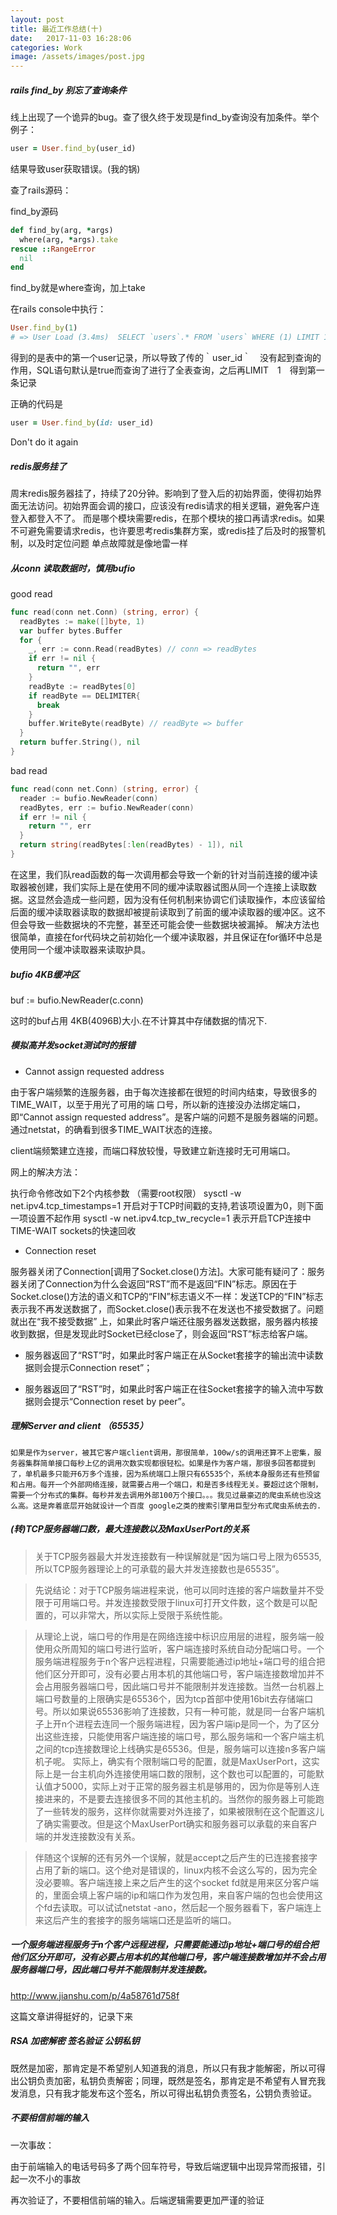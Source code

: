 ```yaml
---
layout: post
title: 最近工作总结(十)
date:   2017-11-03 16:28:06
categories: Work
image: /assets/images/post.jpg
---
```


##### rails find_by 别忘了查询条件
线上出现了一个诡异的bug。查了很久终于发现是find_by查询没有加条件。举个例子：

```ruby
user = User.find_by(user_id)
```

结果导致user获取错误。(我的锅)

查了rails源码：

find_by源码

```ruby
def find_by(arg, *args)
  where(arg, *args).take
rescue ::RangeError
  nil
end
```

find_by就是where查询，加上take

在rails console中执行：

```ruby
User.find_by(1)
# => User Load (3.4ms)  SELECT `users`.* FROM `users` WHERE (1) LIMIT 1
```

得到的是表中的第一个user记录，所以导致了传的｀user_id｀　没有起到查询的作用，SQL语句默认是true而查询了进行了全表查询，之后再LIMIT　1　得到第一条记录

正确的代码是

```ruby
user = User.find_by(id: user_id)
```

Don't do it again

##### redis服务挂了
周末redis服务器挂了，持续了20分钟。影响到了登入后的初始界面，使得初始界面无法访问。初始界面会调的接口，应该没有redis请求的相关逻辑，避免客户连登入都登入不了。
而是哪个模块需要redis，在那个模块的接口再请求redis。如果不可避免需要请求redis，也许要思考redis集群方案，或redis挂了后及时的报警机制，以及时定位问题
单点故障就是像地雷一样

##### 从conn 读取数据时，慎用bufio

good read

```go
func read(conn net.Conn) (string, error) {
  readBytes := make([]byte, 1)
  var buffer bytes.Buffer
  for {
    _, err := conn.Read(readBytes) // conn => readBytes
    if err != nil {
      return "", err
    }
    readByte := readBytes[0]
    if readByte == DELIMITER{
      break
    }
    buffer.WriteByte(readByte) // readByte => buffer
  }
  return buffer.String(), nil
}
```

bad read

```go
func read(conn net.Conn) (string, error) {
  reader := bufio.NewReader(conn)
  readBytes, err := bufio.NewReader(conn)
  if err != nil {
    return "", err
  }
  return string(readBytes[:len(readBytes) - 1]), nil
}
```

在这里，我们队read函数的每一次调用都会导致一个新的针对当前连接的缓冲读取器被创建，我们实际上是在使用不同的缓冲读取器试图从同一个连接上读取数据。这显然会造成一些问题，因为没有任何机制来协调它们读取操作，本应该留给后面的缓冲读取器读取的数据却被提前读取到了前面的缓冲读取器的缓冲区。这不但会导致一些数据块的不完整，甚至还可能会使一些数据块被漏掉。
解决方法也很简单，直接在for代码块之前初始化一个缓冲读取器，并且保证在for循环中总是使用同一个缓冲读取器来读取护具。

##### bufio 4KB缓冲区

buf := bufio.NewReader(c.conn)

这时的buf占用 4KB(4096B)大小.在不计算其中存储数据的情况下.

##### 模拟高并发socket测试时的报错

+ Cannot assign requested address

由于客户端频繁的连服务器，由于每次连接都在很短的时间内结束，导致很多的TIME_WAIT，以至于用光了可用的端 口号，所以新的连接没办法绑定端口，即“Cannot assign requested address”。是客户端的问题不是服务器端的问题。通过netstat，的确看到很多TIME_WAIT状态的连接。

client端频繁建立连接，而端口释放较慢，导致建立新连接时无可用端口。

网上的解决方法：

执行命令修改如下2个内核参数 （需要root权限）
sysctl -w net.ipv4.tcp_timestamps=1  开启对于TCP时间戳的支持,若该项设置为0，则下面一项设置不起作用
sysctl -w net.ipv4.tcp_tw_recycle=1  表示开启TCP连接中TIME-WAIT sockets的快速回收

+ Connection reset

服务器关闭了Connection[调用了Socket.close()方法]。大家可能有疑问了：服务器关闭了Connection为什么会返回“RST”而不是返回“FIN”标志。原因在于Socket.close()方法的语义和TCP的“FIN”标志语义不一样：发送TCP的“FIN”标志表示我不再发送数据了，而Socket.close()表示我不在发送也不接受数据了。问题就出在“我不接受数据” 上，如果此时客户端还往服务器发送数据，服务器内核接收到数据，但是发现此时Socket已经close了，则会返回“RST”标志给客户端。

+ 服务器返回了“RST”时，如果此时客户端正在从Socket套接字的输出流中读数据则会提示Connection reset”；

+ 服务器返回了“RST”时，如果此时客户端正在往Socket套接字的输入流中写数据则会提示“Connection reset by peer”。

##### 理解Server and client （65535）

```
如果是作为server，被其它客户端client调用，那很简单，100w/s的调用还算不上密集，服务器集群简单接口每秒上亿的调用次数实现都很轻松。如果是作为客户端，那很多回答都提到了，单机最多只能开6万多个连接，因为系统端口上限只有65535个，系统本身服务还有些预留和占用。每开一个外部网络连接，就需要占用一个端口，和是否多线程无关。要超过这个限制，需要一个分布式的集群。每秒并发去调用外部100万个接口。。。我见过最豪迈的爬虫系统也没这么高。这是奔着底层开始就设计一个百度 google之类的搜索引擎用巨型分布式爬虫系统去的.
```

##### (转)TCP服务器端口数，最大连接数以及MaxUserPort的关系

> 关于TCP服务器最大并发连接数有一种误解就是“因为端口号上限为65535,所以TCP服务器理论上的可承载的最大并发连接数也是65535”。

> 先说结论：对于TCP服务端进程来说，他可以同时连接的客户端数量并不受限于可用端口号。并发连接数受限于linux可打开文件数，这个数是可以配置的，可以非常大，所以实际上受限于系统性能。

> 从理论上说，端口号的作用是在网络连接中标识应用层的进程，服务端一般使用众所周知的端口号进行监听，客户端连接时系统自动分配端口号。一个服务端进程服务于n个客户远程进程，只需要能通过ip地址+端口号的组合把他们区分开即可，没有必要占用本机的其他端口号，客户端连接数增加并不会占用服务器端口号，因此端口号并不能限制并发连接数。当然一台机器上端口号数量的上限确实是65536个，因为tcp首部中使用16bit去存储端口号。所以如果说65536影响了连接数，只有一种可能，就是同一台客户端机子上开n个进程去连同一个服务端进程，因为客户端ip是同一个，为了区分出这些连接，只能使用客户端连接的端口号，那么服务端和一个客户端主机之间的tcp连接数理论上线确实是65536。但是，服务端可以连接n多客户端机子呢。
实际上，确实有个限制端口号的配置，就是MaxUserPort，这实际上是一台主机向外连接使用端口数的限制，这个数也可以配置的，可能默认值才5000，实际上对于正常的服务器主机是够用的，因为你是等别人连接进来的，不是要去连接很多不同的其他主机的。当然你的服务器上可能跑了一些转发的服务，这样你就需要对外连接了，如果被限制在这个配置这儿了确实需要改。但是这个MaxUserPort确实和服务器可以承载的来自客户端的并发连接数没有关系。

> 伴随这个误解的还有另外一个误解，就是accept之后产生的已连接套接字占用了新的端口。这个绝对是错误的，linux内核不会这么写的，因为完全没必要嘛。客户端连接上来之后产生的这个socket fd就是用来区分客户端的，里面会填上客户端的ip和端口作为发包用，来自客户端的包也会使用这个fd去读取。可以试试netstat -ano，然后起一个服务器看下，客户端连上来这后产生的套接字的服务端端口还是监听的端口。

##### 一个服务端进程服务于n个客户远程进程，只需要能通过ip地址+端口号的组合把他们区分开即可，没有必要占用本机的其他端口号，客户端连接数增加并不会占用服务器端口号，因此端口号并不能限制并发连接数。

http://www.jianshu.com/p/4a58761d758f

这篇文章讲得挺好的，记录下来

##### RSA 加密解密 签名验证 公钥私钥

既然是加密，那肯定是不希望别人知道我的消息，所以只有我才能解密，所以可得出公钥负责加密，私钥负责解密；同理，既然是签名，那肯定是不希望有人冒充我发消息，只有我才能发布这个签名，所以可得出私钥负责签名，公钥负责验证。

##### 不要相信前端的输入

一次事故：

由于前端输入的电话号码多了两个回车符号，导致后端逻辑中出现异常而报错，引起一次不小的事故

再次验证了，不要相信前端的输入。后端逻辑需要更加严谨的验证
